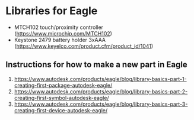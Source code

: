 # Libraries for Eagle

* MTCH102 touch/proximity controller (https://www.microchip.com/MTCH102)
* Keystone 2479 battery holder 3xAAA (https://www.keyelco.com/product.cfm/product_id/1041)

## Instructions for how to make a new part in Eagle
1. https://www.autodesk.com/products/eagle/blog/library-basics-part-1-creating-first-package-autodesk-eagle/
2. https://www.autodesk.com/products/eagle/blog/library-basics-part-2-creating-first-symbol-autodesk-eagle/
3. https://www.autodesk.com/products/eagle/blog/library-basics-part-3-creating-first-device-autodesk-eagle/
